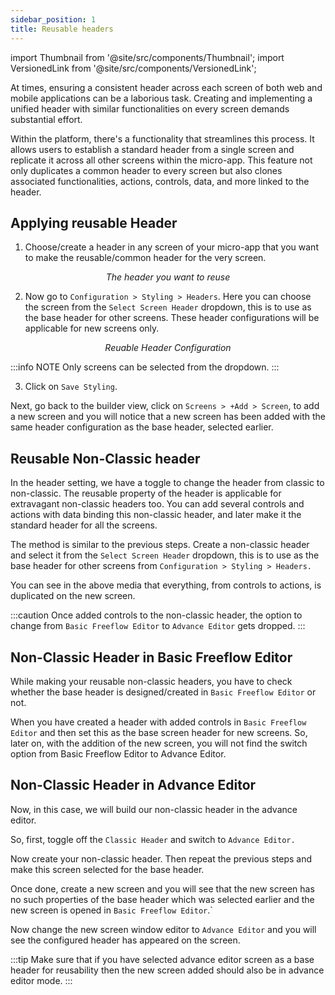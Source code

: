 ```yaml
---
sidebar_position: 1
title: Reusable headers
---
```


import Thumbnail from '@site/src/components/Thumbnail'; 
import VersionedLink from '@site/src/components/VersionedLink';

At times, ensuring a consistent header across each screen of both web and mobile applications can be a laborious task. Creating and implementing a unified header with similar functionalities on every screen demands substantial effort. 

Within the platform, there's a functionality that streamlines this process. It allows users to establish a standard header from a single screen and replicate it across all other screens within the micro-app. This feature not only duplicates a common header to every screen but also clones associated functionalities, actions, controls, data, and more linked to the header.

## Applying reusable Header  

1.	Choose/create a header in any screen of your micro-app that you want to make the reusable/common header for the very screen.

<figure>
  <Thumbnail src="/img/building-apps-concepts/reusable-header/header-screen.png" alt="The header you want to reuse" />
  <figcaption align = "center"><i>The header you want to reuse</i></figcaption>
</figure>

2. Now go to `Configuration > Styling > Headers`. Here you can choose the screen from the `Select Screen Header` dropdown, this is to use as the base header for other screens. These header configurations will be applicable for new screens only.

<figure>
  <Thumbnail src="/img/building-apps-concepts/reusable-header/header-setting.png" alt="Reuable Header Configuration" />
  <figcaption align = "center"><i>Reuable Header Configuration</i></figcaption>
</figure>

:::info NOTE
Only screens can be selected from the dropdown.
:::

3. Click on `Save Styling`.

Next, go back to the builder view, click on `Screens > +Add > Screen`, to add a new screen and you will notice that a new screen has been added with the same header configuration as the base header, selected earlier.




## Reusable Non-Classic header

In the header setting, we have a toggle to change the header from classic to non-classic. The reusable property of the header is applicable for extravagant non-classic headers too. You can add several controls and actions with data binding this non-classic header, and later make it the standard header for all the screens.

The method is similar to the previous steps. Create a non-classic header and select it from the `Select Screen Header` dropdown, this is to use as the base header for other screens from `Configuration > Styling > Headers.`


<figure>
  <Thumbnail src="/img/building-apps-concepts/reusable-header/non-classic.gif" alt="non-classical Header Configuration" />
</figure>

You can see in the above media that everything, from controls to actions, is duplicated on the new screen. 

:::caution
Once added controls to the non-classic header, the option to change from `Basic Freeflow Editor` to `Advance Editor` gets dropped.
:::


## Non-Classic Header in Basic Freeflow Editor 
 
While making your reusable non-classic headers, you have to check whether the base header is designed/created in `Basic Freeflow Editor` or not.  

When you have created a header with added controls in `Basic Freeflow Editor` and then set this as the base screen header for new screens. So, later on, with the addition of the new screen, you will not find the switch option from Basic Freeflow Editor to Advance Editor.

<figure>
  <Thumbnail src="/img/building-apps-concepts/reusable-header/basicflow.gif" alt="non-classical Header Configuration" />
</figure>

## Non-Classic Header in Advance Editor

Now, in this case, we will build our non-classic header in the advance editor.

So, first, toggle off the `Classic Header` and switch to `Advance Editor.`



Now create your non-classic header. Then repeat the previous steps and make this screen selected for the base header.

Once done, create a new screen and you will see that the new screen has no such properties of the base header which was selected earlier and the new screen is opened in `Basic Freeflow Editor`.`

Now change the new screen window editor to `Advance Editor` and you will see the configured header has appeared on the screen.

<figure>
  <Thumbnail src="/img/building-apps-concepts/reusable-header/adv-flow.gif" alt="non-classical Header Configuration" />
</figure>

:::tip
Make sure that if you have selected advance editor screen as a base header for reusability then the new screen added should also be in advance editor mode.
:::